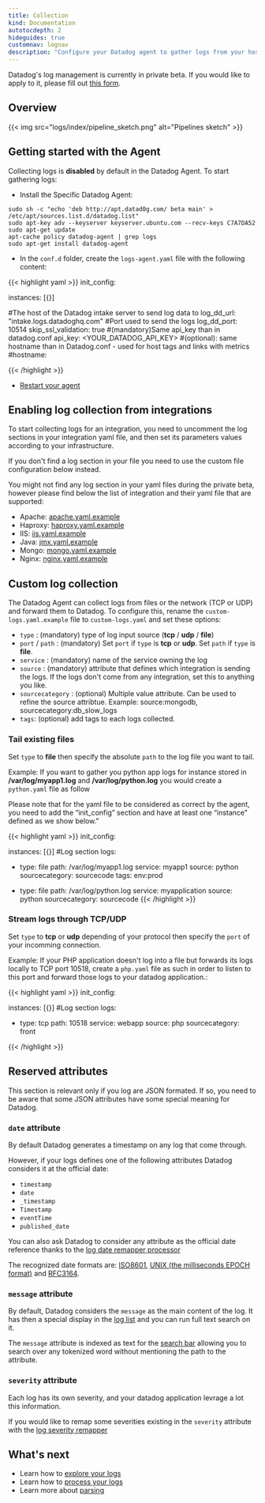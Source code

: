 ```yaml
---
title: Collection
kind: Documentation
autotocdepth: 2
hideguides: true
customnav: lognav
description: "Configure your Datadog agent to gather logs from your host, containers & services."
---
```


<div class="alert alert-info">
Datadog's log management is currently in private beta. If you would like to apply to it, please fill out <a href="https://www.datadoghq.com/log-management/">this form</a>.
</div>

## Overview
{{< img src="logs/index/pipeline_sketch.png" alt="Pipelines sketch" >}}

## Getting started with the Agent

Collecting logs is **disabled** by default in the Datadog Agent.
To start gathering logs:

* Install the Specific Datadog Agent:

```
sudo sh -c "echo 'deb http://apt.datad0g.com/ beta main' > /etc/apt/sources.list.d/datadog.list"
sudo apt-key adv --keyserver keyserver.ubuntu.com --recv-keys C7A7DA52
sudo apt-get update
apt-cache policy datadog-agent | grep logs
sudo apt-get install datadog-agent
```

* In the `conf.d` folder, create the `logs-agent.yaml` file with the following content: 

{{< highlight yaml >}}
init_config:

instances:
    [{}]

#The host of the Datadog intake server to send log data to
log_dd_url: "intake.logs.datadoghq.com"
#Port used to send the logs
log_dd_port: 10514
skip_ssl_validation: true
#(mandatory)Same api_key than in datadog.conf
api_key: <YOUR_DATADOG_API_KEY>
#(optional): same hostname than in Datadog.conf - used for host tags and links with metrics
#hostname:  

{{< /highlight >}}

* [Restart your agent](https://help.datadoghq.com/hc/en-us/articles/203764515-Start-Stop-Restart-the-Datadog-Agent)

## Enabling log collection from integrations

To start collecting logs for an integration, you need to uncomment the log sections in your integration yaml file, and then set its parameters values according to your infrastructure.

If you don't find a log section in your file you need to use the custom file configuration below instead. 

<div class="alert alert-warning">
You might not find any log section in your yaml files during the private beta, however please find below the list of integration and their yaml file that are supported:
</div>

* Apache: [apache.yaml.example](https://github.com/DataDog/integrations-core/blob/nils/Logs-integration-beta/apache/conf.yaml.example)
* Haproxy: [haproxy.yaml.example](https://github.com/DataDog/integrations-core/blob/nils/Logs-integration-beta/haproxy/conf.yaml.example)
* IIS: [iis.yaml.example](https://github.com/DataDog/integrations-core/blob/nils/Logs-integration-beta/iis/conf.yaml.example)
* Java: [jmx.yaml.example](https://gist.github.com/NBParis/d977edbb2fc3fb4c1d47f8542661ceff)
* Mongo: [mongo.yaml.example](https://github.com/DataDog/integrations-core/blob/nils/Logs-integration-beta/mongo/conf.yaml.example)
* Nginx: [nginx.yaml.example](https://github.com/DataDog/integrations-core/blob/nils/Logs-integration-beta/nginx/conf.yaml.example)

## Custom log collection

The Datadog Agent can collect logs from files or the network (TCP or UDP) and forward them to Datadog. To configure this, rename the `custom-logs.yaml.example` file to `custom-logs.yaml` and set these options:


* `type` : (mandatory) type of log input source (**tcp** / **udp** / **file**)
* `port` / `path` : (mandatory) Set `port` if `type` is **tcp** or **udp**. Set `path` if `type` is **file**.
* `service` : (mandatory) name of the service owning the log
* `source` : (mandatory) attribute that defines which integration is sending the logs. If the logs don't come from any integration, set this to anything you like.
* `sourcecategory` : (optional) Multiple value attribute. Can be used to refine the source attribtue. Example: source:mongodb, sourcecategory:db_slow_logs
* `tags`: (optional) add tags to each logs collected.

### Tail existing files
Set `type` to **file** then specify the absolute `path` to the log file you want to tail.

Example: 
If you want to gather you python app logs for instance stored in **/var/log/myapp1.log** and **/var/log/python.log** you would create a `python.yaml` file as follow

Please note that for the yaml file to be considered as correct by the agent, you need to add the “init_config” section and have at least one “instance" defined as we show below."

{{< highlight yaml >}}
init_config:

instances:
    [{}]
#Log section
logs:

  - type: file
    path: /var/log/myapp1.log
    service: myapp1
    source: python
    sourcecategory: sourcecode
    tags: env:prod

  - type: file
    path: /var/log/python.log
    service: myapplication
    source: python
    sourcecategory: sourcecode
{{< /highlight >}}

### Stream logs through TCP/UDP
Set `type` to **tcp** or **udp** depending of your protocol then specify the `port` of your incomming connection.

Example: 
If your PHP application doesn't log into a file but forwards its logs locally to TCP port 10518, create a `php.yaml` file as such in order to listen to this port and forward those logs to your datadog application.:

{{< highlight yaml >}}
init_config:

instances:
    [{}]
#Log section
logs:
  - type: tcp
    path: 10518
    service: webapp
    source: php
    sourcecategory: front

{{< /highlight >}}

## Reserved attributes 

This section is relevant only if you log are JSON formated.
If so, you need to be aware that some JSON attributes have some special meaning for Datadog.

### `date` attribute
By default Datadog generates a timestamp on any log that come through.

However, if your logs defines one of the following attributes Datadog considers it at the official date:

* `timestamp`
* `date`
* `_timestamp`
* `Timestamp`
* `eventTime`
* `published_date`

You can also ask Datadog to consider any attribute as the official date reference thanks to the [log date remapper processor](/logs/processing/#log-date-remapper)
<div class="alert alert-info">
The recognized date formats are: <a href="https://www.iso.org/iso-8601-date-and-time-format.html">ISO8601</a>, <a href="https://en.wikipedia.org/wiki/Unix_time">UNIX (the milliseconds EPOCH format)</a>  and <a href="https://www.ietf.org/rfc/rfc3164.txt">RFC3164</a>.
</div>

### `message` attribute

By default, Datadog considers the `message` as the main content of the log. It has then a special display in the [log list](/logs/explore/#log-list) and you can run full text search on it.

The `message` attribute is indexed as text for the [search bar](/logs/explore/#search-bar) allowing you to search over any tokenized word without mentioning the path to the attribute.

### `severity` attribute

Each log has its own severity, and your datadog application levrage a lot this information.

If you would like to remap some severities existing in the `severity` attribute with the [log severity remapper](/logs/processing/#log-severity-remapper)

## What's next

* Learn how to [explore your logs](/logs/explore)
* Learn how to [process your logs](/logs/processing)
* Learn more about [parsing](/logs/parsing)